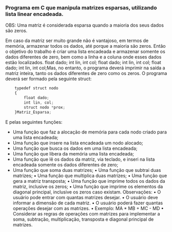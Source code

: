 ### Programa em C que manipula matrizes esparsas, utilizando lista linear encadeada.

OBS: Uma matriz é considerada esparsa quando a maioria dos seus dados são zeros.

Em caso da matriz ser muito grande não é vantajoso, em termos de memória, armazenar todos os
dados, até porque a maioria são zeros. Então o objetivo do trabalho é criar uma lista encadeada e
armazenar somente os dados diferentes de zero, bem como a linha e a coluna onde esses dados
estão localizados.
float dado;
int lin, int col;
float dado;
int lin, int col;
float dado;
int lin, int col;Mas, no entanto, o programa deverá imprimir na saída a matriz inteira, tanto os dados diferentes de
zero como os zeros.
O programa deverá ser formado pela seguinte struct:

```js
    typedef struct nodo
    {
        float dado;
        int lin, col;
        struct nodo *prox;
    }Matriz_Esparsa;
``` 
E pelas seguintes funções:
- Uma função que faz a alocação de memória para cada nodo criado para uma lista
encadeada;
- Uma função que insere na lista encadeada um nodo alocado;
- Uma função que busca os dados em uma lista encadeada;
- Uma função que libera da memória uma lista encadeada;
- Uma função que lê os dados da matriz, via teclado, e inseri na lista encadeada somente os
dados diferentes de zero;
- Uma função que soma duas matrizes;
• Uma função que subtrai duas matrizes;
• Uma função que multiplica duas matrizes;
• Uma função que gera a matriz transposta;
• Uma função que imprime todos os dados da matriz, inclusive os zeros;
• Uma função que imprime os elementos da diagonal principal, inclusive os zeros caso
existam.
Observações:
• O usuário pode entrar com quantas matrizes desejar.
• O usuário deve informar a dimensão de cada matriz.
• O usuário poderá fazer quantas operações desejar com as matrizes.
• Exemplo: MA * MB + MC - MD
• Considerar as regras de operações com matrizes para implementar a soma, subtração,
multiplicação, transposta e diagonal principal de matrizes.

